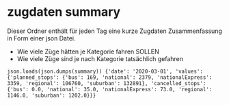 # zugdaten summary

Dieser Ordner enthält für jeden Tag eine kurze Zugdaten Zusammenfassung in Form einer json Datei.

* Wie viele Züge hätten je Kategorie fahren SOLLEN
* Wie viele Züge sind je nach Kategorie tatsächlich gefahren

`json.loads(json.dumps(summary))
{'date': '2020-03-01',
 'values': {'planned_stops': {'bus': 169,
   'national': 2379,
   'nationalExpress': 3359,
   'regional': 106760,
   'suburban': 132891},
  'cancelled_stops': {'bus': 0.0,
   'national': 35.0,
   'nationalExpress': 73.0,
   'regional': 1146.0,
   'suburban': 1202.0}}}`